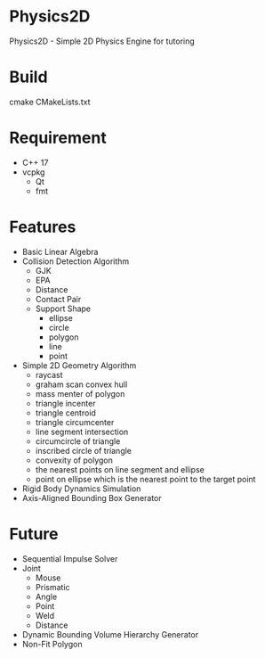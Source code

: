 # Physics2D
Physics2D - Simple 2D Physics Engine for tutoring
# Build
cmake CMakeLists.txt
# Requirement
- C++ 17
- vcpkg
  - Qt
  - fmt

# Features
- Basic Linear Algebra
- Collision Detection Algorithm
  - GJK
  - EPA
  - Distance
  - Contact Pair
  - Support Shape
    - ellipse
    - circle
    - polygon
    - line
    - point
- Simple 2D Geometry Algorithm
  - raycast
  - graham scan convex hull
  - mass menter of polygon
  - triangle incenter
  - triangle centroid
  - triangle circumcenter
  - line segment intersection
  - circumcircle of triangle
  - inscribed circle of triangle
  - convexity of polygon
  - the nearest points on line segment and ellipse
  - point on ellipse which is the nearest point to the target point
- Rigid Body Dynamics Simulation
- Axis-Aligned Bounding Box Generator

# Future
- Sequential Impulse Solver
- Joint
  - Mouse
  - Prismatic
  - Angle
  - Point
  - Weld
  - Distance
- Dynamic Bounding Volume Hierarchy Generator
- Non-Fit Polygon
